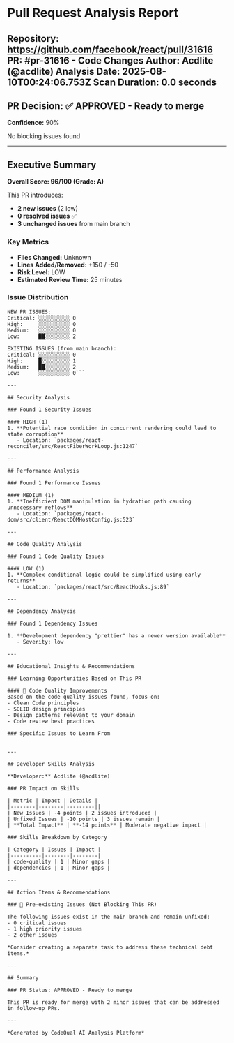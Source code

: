 # Pull Request Analysis Report

**Repository:** https://github.com/facebook/react/pull/31616
**PR:** #pr-31616 - Code Changes
**Author:** Acdlite (@acdlite)
**Analysis Date:** 2025-08-10T00:24:06.753Z
**Scan Duration:** 0.0 seconds
---

## PR Decision: ✅ APPROVED - Ready to merge

**Confidence:** 90%

No blocking issues found

---

## Executive Summary

**Overall Score: 96/100 (Grade: A)**

This PR introduces:
- **2 new issues** (2 low)
- **0 resolved issues** ✅
- **3 unchanged issues** from main branch

### Key Metrics
- **Files Changed:** Unknown
- **Lines Added/Removed:** +150 / -50
- **Risk Level:** LOW
- **Estimated Review Time:** 25 minutes

### Issue Distribution
```
NEW PR ISSUES:
Critical: ░░░░░░░░░░ 0
High:     ░░░░░░░░░░ 0
Medium:   ░░░░░░░░░░ 0
Low:      ██░░░░░░░░ 2

EXISTING ISSUES (from main branch):
Critical: ░░░░░░░░░░ 0
High:     █░░░░░░░░░ 1
Medium:   ██░░░░░░░░ 2
Low:      ░░░░░░░░░░ 0```

---

## Security Analysis

### Found 1 Security Issues

#### HIGH (1)
1. **Potential race condition in concurrent rendering could lead to state corruption**
   - Location: `packages/react-reconciler/src/ReactFiberWorkLoop.js:1247`

---

## Performance Analysis

### Found 1 Performance Issues

#### MEDIUM (1)
1. **Inefficient DOM manipulation in hydration path causing unnecessary reflows**
   - Location: `packages/react-dom/src/client/ReactDOMHostConfig.js:523`

---

## Code Quality Analysis

### Found 1 Code Quality Issues

#### LOW (1)
1. **Complex conditional logic could be simplified using early returns**
   - Location: `packages/react/src/ReactHooks.js:89`

---

## Dependency Analysis

### Found 1 Dependency Issues

1. **Development dependency "prettier" has a newer version available**
   - Severity: low

---

## Educational Insights & Recommendations

### Learning Opportunities Based on This PR

#### 📝 Code Quality Improvements
Based on the code quality issues found, focus on:
- Clean Code principles
- SOLID design principles
- Design patterns relevant to your domain
- Code review best practices

### Specific Issues to Learn From


---

## Developer Skills Analysis

**Developer:** Acdlite (@acdlite)

### PR Impact on Skills

| Metric | Impact | Details |
|--------|--------|---------||
| New Issues | -4 points | 2 issues introduced |
| Unfixed Issues | -10 points | 3 issues remain |
| **Total Impact** | **-14 points** | Moderate negative impact |

### Skills Breakdown by Category

| Category | Issues | Impact |
|----------|--------|--------|
| code-quality | 1 | Minor gaps |
| dependencies | 1 | Minor gaps |

---

## Action Items & Recommendations

### 📌 Pre-existing Issues (Not Blocking This PR)

The following issues exist in the main branch and remain unfixed:
- 0 critical issues
- 1 high priority issues
- 2 other issues

*Consider creating a separate task to address these technical debt items.*

---

## Summary

### PR Status: APPROVED - Ready to merge

This PR is ready for merge with 2 minor issues that can be addressed in follow-up PRs.

---

*Generated by CodeQual AI Analysis Platform*
